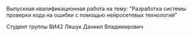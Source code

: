 Выпускная квалификационная работа на тему: "Разработка системы проверки кода на ошибки с помощью нейросетевых технологий"

Студент группы ВИ42
Ляшук Даниил Владимирович
